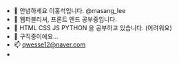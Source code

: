 - 👋 안녕하세요 이홍석입니다. @masang_lee
- 👀 웹퍼블리셔, 프론트 엔드 공부중입니다. 
- 🌱 HTML CSS JS PYTHON 을 공부하고 있습니다. (어려워요)
- 💞️ 구직중이에요...
- 📫 qwesse12@naver.com
- 

<!---
Masanglee/Masanglee is a ✨ special ✨ repository because its `README.md` (this file) appears on your GitHub profile.
You can click the Preview link to take a look at your changes.
--->
